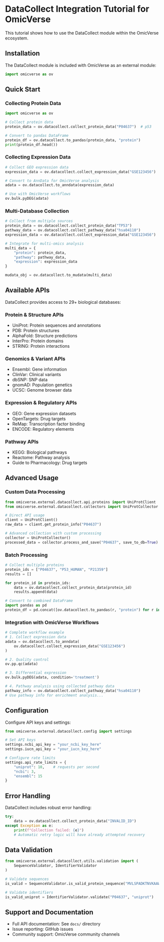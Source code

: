 # DataCollect Integration Tutorial for OmicVerse

This tutorial shows how to use the DataCollect module within the OmicVerse ecosystem.

## Installation

The DataCollect module is included with OmicVerse as an external module:

```python
import omicverse as ov
```

## Quick Start

### Collecting Protein Data

```python
import omicverse as ov

# Collect protein data
protein_data = ov.datacollect.collect_protein_data("P04637")  # p53

# Convert to pandas DataFrame  
protein_df = ov.datacollect.to_pandas(protein_data, "protein")
print(protein_df.head())
```

### Collecting Expression Data

```python
# Collect GEO expression data
expression_data = ov.datacollect.collect_expression_data("GSE123456")

# Convert to AnnData for OmicVerse analysis
adata = ov.datacollect.to_anndata(expression_data)

# Use with OmicVerse workflows
ov.bulk.pyDEG(adata)
```

### Multi-Database Collection

```python
# Collect from multiple sources
protein_data = ov.datacollect.collect_protein_data("TP53")
pathway_data = ov.datacollect.collect_pathway_data("hsa04110")
expression_data = ov.datacollect.collect_expression_data("GSE123456")

# Integrate for multi-omics analysis
multi_data = {
    "protein": protein_data,
    "pathway": pathway_data,
    "expression": expression_data
}

mudata_obj = ov.datacollect.to_mudata(multi_data)
```

## Available APIs

DataCollect provides access to 29+ biological databases:

### Protein & Structure APIs
- UniProt: Protein sequences and annotations
- PDB: Protein structures
- AlphaFold: Structure predictions
- InterPro: Protein domains
- STRING: Protein interactions

### Genomics & Variant APIs  
- Ensembl: Gene information
- ClinVar: Clinical variants
- dbSNP: SNP data
- gnomAD: Population genetics
- UCSC: Genome browser data

### Expression & Regulatory APIs
- GEO: Gene expression datasets
- OpenTargets: Drug targets
- ReMap: Transcription factor binding
- ENCODE: Regulatory elements

### Pathway APIs
- KEGG: Biological pathways
- Reactome: Pathway analysis
- Guide to Pharmacology: Drug targets

## Advanced Usage

### Custom Data Processing

```python
from omicverse.external.datacollect.api.proteins import UniProtClient
from omicverse.external.datacollect.collectors import UniProtCollector

# Direct API usage
client = UniProtClient()
raw_data = client.get_protein_info("P04637")

# Advanced collection with custom processing
collector = UniProtCollector()
processed_data = collector.process_and_save("P04637", save_to_db=True)
```

### Batch Processing

```python
# Collect multiple proteins
protein_ids = ["P04637", "P53_HUMAN", "P21359"]
results = []

for protein_id in protein_ids:
    data = ov.datacollect.collect_protein_data(protein_id)
    results.append(data)

# Convert to combined DataFrame
import pandas as pd
protein_df = pd.concat([ov.datacollect.to_pandas(r, "protein") for r in results])
```

### Integration with OmicVerse Workflows

```python
# Complete workflow example
# 1. Collect expression data
adata = ov.datacollect.to_anndata(
    ov.datacollect.collect_expression_data("GSE123456")
)

# 2. Quality control
ov.pp.qc(adata)

# 3. Differential expression
ov.bulk.pyDEG(adata, condition='treatment')

# 4. Pathway analysis using collected pathway data
pathway_info = ov.datacollect.collect_pathway_data("hsa04110")
# Use pathway info for enrichment analysis...
```

## Configuration

Configure API keys and settings:

```python
from omicverse.external.datacollect.config import settings

# Set API keys
settings.ncbi_api_key = "your_ncbi_key_here"
settings.iucn_api_key = "your_iucn_key_here"

# Configure rate limits
settings.api_rate_limits = {
    "uniprot": 10,    # requests per second
    "ncbi": 3,
    "ensembl": 15
}
```

## Error Handling

DataCollect includes robust error handling:

```python
try:
    data = ov.datacollect.collect_protein_data("INVALID_ID")
except Exception as e:
    print(f"Collection failed: {e}")
    # Automatic retry logic will have already attempted recovery
```

## Data Validation

```python
from omicverse.external.datacollect.utils.validation import (
    SequenceValidator, IdentifierValidator
)

# Validate sequences
is_valid = SequenceValidator.is_valid_protein_sequence("MVLSPADKTNVKAAW")

# Validate identifiers
is_valid_uniprot = IdentifierValidator.validate("P04637", "uniprot")
```

## Support and Documentation

- Full API documentation: See `docs/` directory
- Issue reporting: GitHub issues
- Community support: OmicVerse community channels
